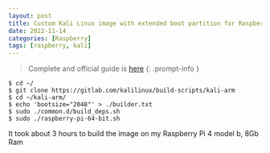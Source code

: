 ```yaml
---
layout: post
title: Custom Kali Linux image with extended boot partition for Raspberry Pi
date: 2022-11-14
categories: [Raspberry]
tags: [raspberry, kali]
---
```


> Complete and official guide is [here](https://gitlab.com/kalilinux/build-scripts/kali-arm)
{: .prompt-info }

```shell
$ cd ~/
$ git clone https://gitlab.com/kalilinux/build-scripts/kali-arm
$ cd ~/kali-arm/
$ echo 'bootsize="2048"' > ./builder.txt
$ sudo ./common.d/build_deps.sh
$ sudo ./raspberry-pi-64-bit.sh
```

It took about 3 hours to build the image on my Raspberry Pi 4 model b, 8Gb Ram